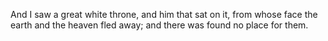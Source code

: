 And I saw a great white throne, and him that sat on it, from whose face the earth and the heaven fled away; and there was found no place for them.
